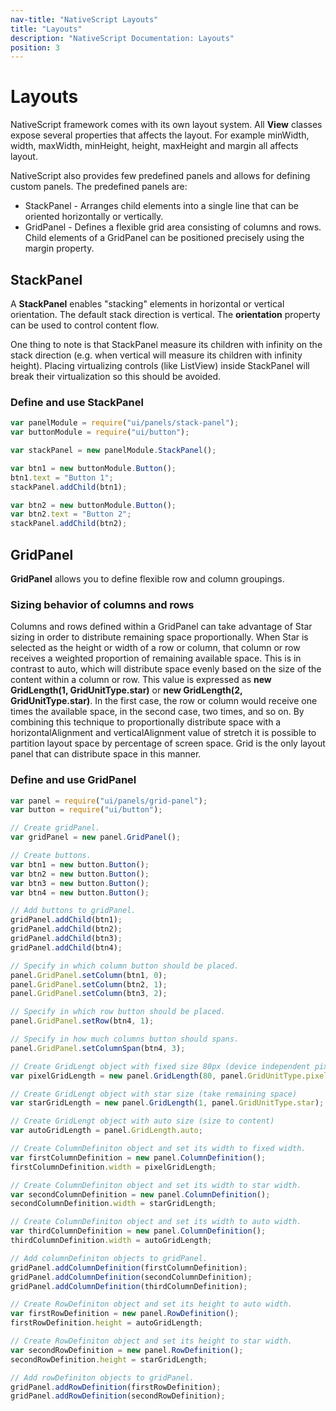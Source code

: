 ```yaml
---
nav-title: "NativeScript Layouts"
title: "Layouts"
description: "NativeScript Documentation: Layouts"
position: 3
---
```


# Layouts

NativeScript framework comes with its own layout system. All **View** classes expose several properties that affects the layout. For example minWidth, width, maxWidth, minHeight, height, maxHeight and margin all affects layout.

NativeScript also provides few predefined panels and allows for defining custom panels.
The predefined panels are:

* StackPanel - Arranges child elements into a single line that can be oriented horizontally or vertically.
* GridPanel - Defines a flexible grid area consisting of columns and rows. Child elements of a GridPanel can be positioned precisely using the margin property.

## StackPanel

A **StackPanel** enables "stacking" elements in horizontal or vertical orientation. The default stack direction is vertical. The **orientation** property can be used to control content flow.

One thing to note is that StackPanel measure its children with infinity on the stack direction (e.g. when vertical will measure its children with infinity height). Placing virtualizing controls (like ListView) inside StackPanel will break their virtualization so this should be avoided.

### Define and use StackPanel

``` JavaScript
var panelModule = require("ui/panels/stack-panel");
var buttonModule = require("ui/button");

var stackPanel = new panelModule.StackPanel();

var btn1 = new buttonModule.Button();
btn1.text = "Button 1";
stackPanel.addChild(btn1);

var btn2 = new buttonModule.Button();
var btn2.text = "Button 2";
stackPanel.addChild(btn2);
```

## GridPanel
**GridPanel** allows you to define flexible row and column groupings.

### Sizing behavior of columns and rows
Columns and rows defined within a GridPanel can take advantage of Star sizing in order to distribute remaining space proportionally. When Star is selected as the height or width of a row or column, that column or row receives a weighted proportion of remaining available space. This is in contrast to auto, which will distribute space evenly based on the size of the content within a column or row. This value is expressed as **new GridLength(1, GridUnitType.star)** or **new GridLength(2, GridUnitType.star)**. In the first case, the row or column would receive one times the available space, in the second case, two times, and so on. By combining this technique to proportionally distribute space with a horizontalAlignment and verticalAlignment value of stretch it is possible to partition layout space by percentage of screen space. Grid is the only layout panel that can distribute space in this manner.

### Define and use GridPanel

``` JavaScript
var panel = require("ui/panels/grid-panel");
var button = require("ui/button");

// Create gridPanel.
var gridPanel = new panel.GridPanel();

// Create buttons.
var btn1 = new button.Button();
var btn2 = new button.Button();
var btn3 = new button.Button();
var btn4 = new button.Button();

// Add buttons to gridPanel.
gridPanel.addChild(btn1);
gridPanel.addChild(btn2);
gridPanel.addChild(btn3);
gridPanel.addChild(btn4);

// Specify in which column button should be placed.
panel.GridPanel.setColumn(btn1, 0);
panel.GridPanel.setColumn(btn2, 1);
panel.GridPanel.setColumn(btn3, 2);

// Specify in which row button should be placed.
panel.GridPanel.setRow(btn4, 1);

// Specify in how much columns button should spans.
panel.GridPanel.setColumnSpan(btn4, 3);

// Create GridLengt object with fixed size 80px (device independent pixels) 
var pixelGridLength = new panel.GridLength(80, panel.GridUnitType.pixel);

// Create GridLengt object with star size (take remaining space)
var starGridLength = new panel.GridLength(1, panel.GridUnitType.star);

// Create GridLengt object with auto size (size to content)
var autoGridLength = panel.GridLength.auto;

// Create ColumnDefiniton object and set its width to fixed width.
var firstColumnDefinition = new panel.ColumnDefinition();
firstColumnDefinition.width = pixelGridLength;

// Create ColumnDefiniton object and set its width to star width.
var secondColumnDefinition = new panel.ColumnDefinition();
secondColumnDefinition.width = starGridLength;

// Create ColumnDefiniton object and set its width to auto width.
var thirdColumnDefinition = new panel.ColumnDefinition();
thirdColumnDefinition.width = autoGridLength;

// Add columnDefiniton objects to gridPanel.
gridPanel.addColumnDefinition(firstColumnDefinition);
gridPanel.addColumnDefinition(secondColumnDefinition);
gridPanel.addColumnDefinition(thirdColumnDefinition);

// Create RowDefiniton object and set its height to auto width.
var firstRowDefinition = new panel.RowDefinition();
firstRowDefinition.height = autoGridLength;

// Create RowDefiniton object and set its height to star width.
var secondRowDefinition = new panel.RowDefinition();
secondRowDefinition.height = starGridLength;

// Add rowDefiniton objects to gridPanel.
gridPanel.addRowDefinition(firstRowDefinition);
gridPanel.addRowDefinition(secondRowDefinition);
```
